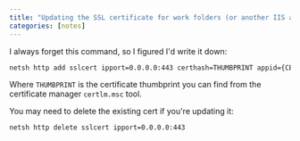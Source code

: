 ```yaml
---
title: "Updating the SSL certificate for work folders (or another IIS app)"
categories: [notes]
---
```

I always forget this command, so I figured I'd write it down:

```cmd
netsh http add sslcert ipport=0.0.0.0:443 certhash=THUMBPRINT appid={CE66697B-3AA0-49D1-BDBD-A25C8359FD5D} certstorename=MY
```

Where `THUMBPRINT` is the certificate thumbprint you can find from the certificate manager `certlm.msc` tool.

You may need to delete the existing cert if you're updating it:

```cmd
netsh http delete sslcert ipport=0.0.0.0:443
```